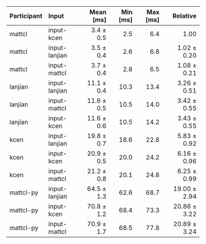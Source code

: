 | Participant | Input | Mean [ms] | Min [ms] | Max [ms] | Relative |
|:---|:---|---:|---:|---:|---:|
| mattcl | input-kcen | 3.4 ± 0.5 | 2.5 | 6.4 | 1.00 |
| mattcl | input-lanjian | 3.5 ± 0.4 | 2.6 | 6.8 | 1.02 ± 0.20 |
| mattcl | input-mattcl | 3.7 ± 0.4 | 2.8 | 6.5 | 1.08 ± 0.21 |
| lanjian | input-lanjian | 11.1 ± 0.4 | 10.3 | 13.4 | 3.26 ± 0.51 |
| lanjian | input-mattcl | 11.6 ± 0.5 | 10.5 | 14.0 | 3.42 ± 0.55 |
| lanjian | input-kcen | 11.6 ± 0.6 | 10.5 | 14.2 | 3.43 ± 0.55 |
| kcen | input-lanjian | 19.8 ± 0.7 | 18.6 | 22.8 | 5.83 ± 0.92 |
| kcen | input-kcen | 20.9 ± 0.5 | 20.0 | 24.2 | 6.16 ± 0.96 |
| kcen | input-mattcl | 21.2 ± 0.8 | 20.1 | 24.8 | 6.25 ± 0.99 |
| mattcl-py | input-lanjian | 64.5 ± 1.3 | 62.6 | 68.7 | 19.00 ± 2.94 |
| mattcl-py | input-kcen | 70.8 ± 1.2 | 68.4 | 73.3 | 20.86 ± 3.22 |
| mattcl-py | input-mattcl | 70.9 ± 1.7 | 68.5 | 77.8 | 20.89 ± 3.24 |
